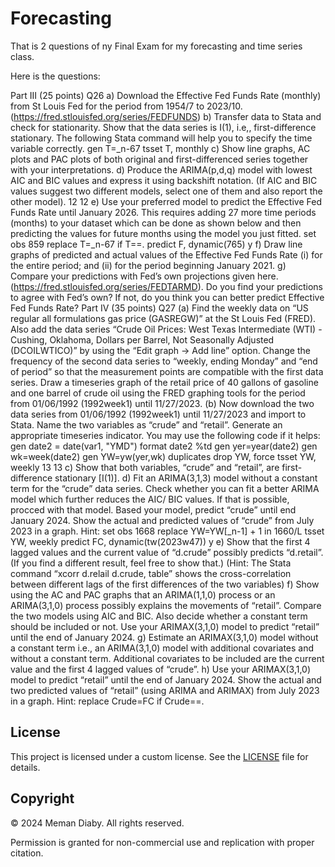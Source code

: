 # Forecasting
That is 2 questions of ny Final Exam for my forecasting and time series class.

Here is the questions:

Part III (25 points)
Q26
a) Download the Effective Fed Funds Rate (monthly) from St Louis Fed for the period from
1954/7 to 2023/10. (https://fred.stlouisfed.org/series/FEDFUNDS)
b) Transfer data to Stata and check for stationarity. Show that the data series is I(1), i.e,,
first-difference stationary.
The following Stata command will help you to specify the time variable correctly.
gen T=_n-67
tsset T, monthly
c) Show line graphs, AC plots and PAC plots of both original and first-differenced series
together with your interpretations.
d) Produce the ARIMA(p,d,q) model with lowest AIC and BIC values and express it using
backshift notation. (If AIC and BIC values suggest two different models, select one of
them and also report the other model).
12
12
e) Use your preferred model to predict the Effective Fed Funds Rate until January 2026.
This requires adding 27 more time periods (months) to your dataset which can be done as
shown below and then predicting the values for future months using the model you just
fitted.
set obs 859
replace T=_n-67 if T==.
predict F, dynamic(765) y
f) Draw line graphs of predicted and actual values of the Effective Fed Funds Rate (i) for
the entire period; and (ii) for the period beginning January 2021.
g) Compare your predictions with Fed’s own projections given here.
(https://fred.stlouisfed.org/series/FEDTARMD). Do you find your predictions to agree with
Fed’s own? If not, do you think you can better predict Effective Fed Funds Rate?
Part IV (35 points)
Q27
(a) Find the weekly data on “US regular all formulations gas price (GASREGW)” at the St
Louis Fed (FRED). Also add the data series “Crude Oil Prices: West Texas Intermediate
(WTI) - Cushing, Oklahoma, Dollars per Barrel, Not Seasonally
Adjusted (DCOILWTICO)” by using the “Edit graph -> Add line” option. Change the
frequency of the second data series to “weekly, ending Monday” and “end of period” so
that the measurement points are compatible with the first data series. Draw a timeseries
graph of the retail price of 40 gallons of gasoline and one barrel of crude oil using the
FRED graphing tools for the period from 01/06/1992 (1992week1) until 11/27/2023.
(b) Now download the two data series from 01/06/1992 (1992week1) until 11/27/2023 and
import to Stata. Name the two variables as “crude” and “retail”. Generate an appropriate
timeseries indicator.
You may use the following code if it helps:
gen date2 = date(var1, "YMD")
format date2 %td
gen yer=year(date2)
gen wk=week(date2)
gen YW=yw(yer,wk)
duplicates drop YW, force
tsset YW, weekly
13
13
c) Show that both variables, “crude” and “retail”, are first-difference stationary [I(1)].
d) Fit an ARIMA(3,1,3) model without a constant term for the “crude” data series. Check
whether you can fit a better ARIMA model which further reduces the AIC/ BIC values. If
that is possible, procced with that model. Based your model, predict “crude” until end
January 2024. Show the actual and predicted values of “crude” from July 2023 in a
graph.
Hint:
set obs 1668
replace YW=YW[_n-1] + 1 in 1660/L
tsset YW, weekly
predict FC, dynamic(tw(2023w47)) y
e) Show that the first 4 lagged values and the current value of “d.crude” possibly predicts
“d.retail”. (If you find a different result, feel free to show that.)
(Hint: The Stata command “xcorr d.relail d.crude, table” shows the
cross-correlation between different lags of the first differences of the two variables)
f) Show using the AC and PAC graphs that an ARIMA(1,1,0) process or an ARIMA(3,1,0)
process possibly explains the movements of “retail”. Compare the two models using AIC
and BIC. Also decide whether a constant term should be included or not. Use your
ARIMAX(3,1,0) model to predict “retail” until the end of January 2024.
g) Estimate an ARIMAX(3,1,0) model without a constant term i.e., an ARIMA(3,1,0) model
with additional covariates and without a constant term. Additional covariates to be
included are the current value and the first 4 lagged values of “crude”.
h) Use your ARIMAX(3,1,0) model to predict “retail” until the end of January 2024. Show
the actual and two predicted values of “retail” (using ARIMA and ARIMAX) from July
2023 in a graph.
Hint:
replace Crude=FC if Crude==.


## License

This project is licensed under a custom license. See the [LICENSE](LICENSE) file for details.

## Copyright

© 2024 Meman Diaby. All rights reserved.

Permission is granted for non-commercial use and replication with proper citation.

